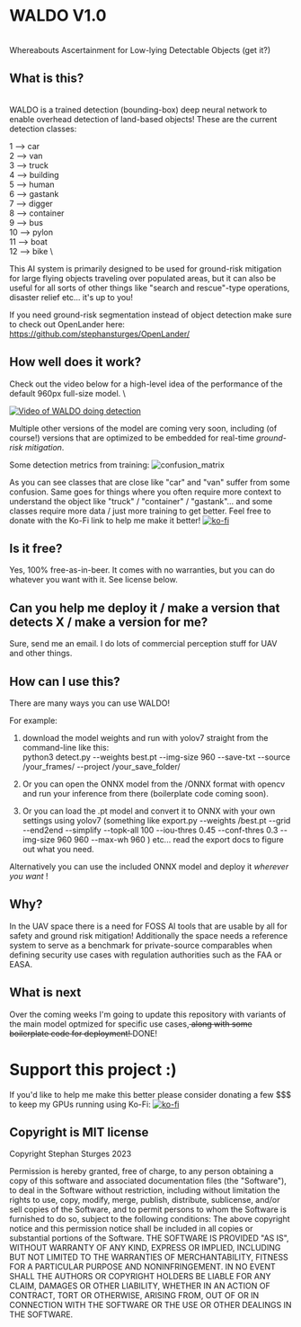 # WALDO V1.0
\
Whereabouts Ascertainment for Low-lying Detectable Objects (get it?) 


## What is this?
\
WALDO is a trained detection (bounding-box) deep neural network to enable overhead detection of land-based objects!
These are the current detection classes:

1 --> car \
2 --> van \
3 --> truck \
4 --> building \
5 --> human \
6 --> gastank \
7 --> digger \
8 --> container \
9 --> bus \
10 --> pylon \
11 --> boat \
12 --> bike \

This AI system is primarily designed to be used for ground-risk mitigation for large flying objects traveling over populated areas, but it can also be useful for all sorts of other things like "search and rescue"-type operations, disaster relief etc... it's up to you!

If you need ground-risk segmentation instead of object detection make sure to check out OpenLander here: https://github.com/stephansturges/OpenLander/

## How well does it work? 

Check out the video below for a high-level idea of the performance of the default 960px full-size model. \

[![Video of WALDO doing detection](https://img.youtube.com/vi/7AlyRft_GXw/0.jpg)](https://www.youtube.com/watch?v=7AlyRft_GXw)


Multiple other versions of the model are coming very soon, including (of course!) versions that are optimized to be embedded for real-time _ground-risk mitigation_. 

Some detection metrics from training: 
![confusion_matrix](https://user-images.githubusercontent.com/20320678/233322563-4770423b-6d97-4221-ae2e-c8c63961e6e3.png)


As you can see classes that are close like "car" and "van" suffer from some confusion. Same goes for things where you often require more context to understand the object like "truck" / "container" / "gastank"... and some classes require more data / just more training to get better. Feel free to donate with the Ko-Fi link to help me make it better! 
[![ko-fi](https://ko-fi.com/img/githubbutton_sm.svg)](https://ko-fi.com/O5O1FBP5F)

## Is it free?

Yes, 100% free-as-in-beer. It comes with no warranties, but you can do whatever you want with it. See license below.

## Can you help me deploy it / make a version that detects X / make a version for me? 

Sure, send me an email. I do lots of commercial perception stuff for UAV and other things. 

## How can I use this?

There are many ways you can use WALDO! 

For example: 
1. download the model weights and run with yolov7 straight from the command-line like this: \
python3 detect.py --weights best.pt --img-size 960 --save-txt --source /your_frames/ --project /your_save_folder/ 

2. Or you can open the ONNX model from the /ONNX format with opencv and run your inference from there (boilerplate code coming soon).

3. Or you can load the .pt model and convert it to ONNX with your own settings using yolov7 (something like export.py --weights /best.pt  --grid --end2end --simplify --topk-all 100 --iou-thres 0.45 --conf-thres 0.3 --img-size 960 960 --max-wh 960 )  etc... read the export docs to figure out what you need.

Alternatively you can use the included ONNX model and deploy it *_wherever you want_* ! 


## Why? 

In the UAV space there is a need for FOSS AI tools that are usable by all for safety and ground risk mitigation! 
Additionally the space needs a reference system to serve as a benchmark for private-source comparables when defining security use cases with regulation authorities such as the FAA or EASA.


## What is next

Over the coming weeks I'm going to update this repository with variants of the main model optmized for specific use cases,<del> along with some boilerplate code for deployment! </del> DONE!

# Support this project :)
If you'd like to help me make this better please consider donating a few $$$ to keep my GPUs running using Ko-Fi:
[![ko-fi](https://ko-fi.com/img/githubbutton_sm.svg)](https://ko-fi.com/O5O1FBP5F)


## Copyright is MIT license
Copyright Stephan Sturges 2023

Permission is hereby granted, free of charge, to any person obtaining a copy of this software and associated documentation files (the "Software"), to deal in the Software without restriction, including without limitation the rights to use, copy, modify, merge, publish, distribute, sublicense, and/or sell copies of the Software, and to permit persons to whom the Software is furnished to do so, subject to the following conditions:
The above copyright notice and this permission notice shall be included in all copies or substantial portions of the Software.
THE SOFTWARE IS PROVIDED "AS IS", WITHOUT WARRANTY OF ANY KIND, EXPRESS OR IMPLIED, INCLUDING BUT NOT LIMITED TO THE WARRANTIES OF MERCHANTABILITY, FITNESS FOR A PARTICULAR PURPOSE AND NONINFRINGEMENT. IN NO EVENT SHALL THE AUTHORS OR COPYRIGHT HOLDERS BE LIABLE FOR ANY CLAIM, DAMAGES OR OTHER LIABILITY, WHETHER IN AN ACTION OF CONTRACT, TORT OR OTHERWISE, ARISING FROM, OUT OF OR IN CONNECTION WITH THE SOFTWARE OR THE USE OR OTHER DEALINGS IN THE SOFTWARE.
